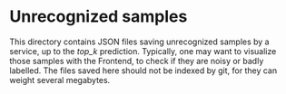 # Unrecognized samples

This directory contains JSON files saving unrecognized samples by a service, up to the *top_k* prediction. Typically, one may want to visualize those samples with the Frontend, to check if they are noisy or badly labelled. The files saved here should not be indexed by git, for they can weight several megabytes.

